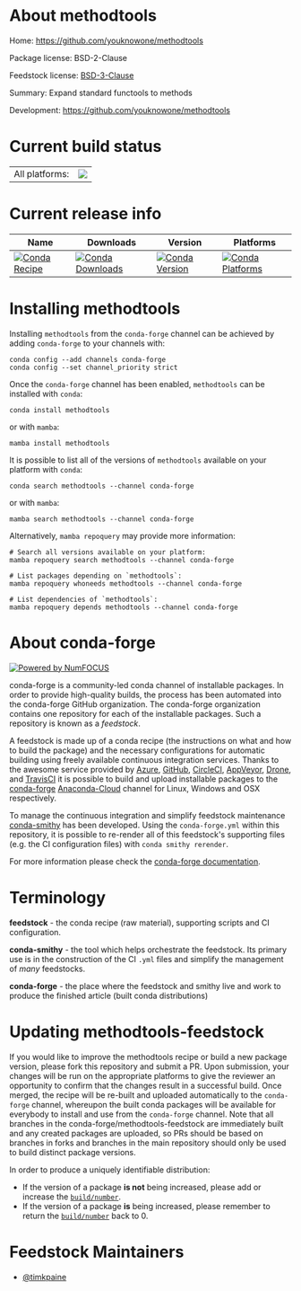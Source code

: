 About methodtools
=================

Home: https://github.com/youknowone/methodtools

Package license: BSD-2-Clause

Feedstock license: [BSD-3-Clause](https://github.com/conda-forge/methodtools-feedstock/blob/main/LICENSE.txt)

Summary: Expand standard functools to methods

Development: https://github.com/youknowone/methodtools

Current build status
====================


<table><tr><td>All platforms:</td>
    <td>
      <a href="https://dev.azure.com/conda-forge/feedstock-builds/_build/latest?definitionId=16176&branchName=main">
        <img src="https://dev.azure.com/conda-forge/feedstock-builds/_apis/build/status/methodtools-feedstock?branchName=main">
      </a>
    </td>
  </tr>
</table>

Current release info
====================

| Name | Downloads | Version | Platforms |
| --- | --- | --- | --- |
| [![Conda Recipe](https://img.shields.io/badge/recipe-methodtools-green.svg)](https://anaconda.org/conda-forge/methodtools) | [![Conda Downloads](https://img.shields.io/conda/dn/conda-forge/methodtools.svg)](https://anaconda.org/conda-forge/methodtools) | [![Conda Version](https://img.shields.io/conda/vn/conda-forge/methodtools.svg)](https://anaconda.org/conda-forge/methodtools) | [![Conda Platforms](https://img.shields.io/conda/pn/conda-forge/methodtools.svg)](https://anaconda.org/conda-forge/methodtools) |

Installing methodtools
======================

Installing `methodtools` from the `conda-forge` channel can be achieved by adding `conda-forge` to your channels with:

```
conda config --add channels conda-forge
conda config --set channel_priority strict
```

Once the `conda-forge` channel has been enabled, `methodtools` can be installed with `conda`:

```
conda install methodtools
```

or with `mamba`:

```
mamba install methodtools
```

It is possible to list all of the versions of `methodtools` available on your platform with `conda`:

```
conda search methodtools --channel conda-forge
```

or with `mamba`:

```
mamba search methodtools --channel conda-forge
```

Alternatively, `mamba repoquery` may provide more information:

```
# Search all versions available on your platform:
mamba repoquery search methodtools --channel conda-forge

# List packages depending on `methodtools`:
mamba repoquery whoneeds methodtools --channel conda-forge

# List dependencies of `methodtools`:
mamba repoquery depends methodtools --channel conda-forge
```


About conda-forge
=================

[![Powered by
NumFOCUS](https://img.shields.io/badge/powered%20by-NumFOCUS-orange.svg?style=flat&colorA=E1523D&colorB=007D8A)](https://numfocus.org)

conda-forge is a community-led conda channel of installable packages.
In order to provide high-quality builds, the process has been automated into the
conda-forge GitHub organization. The conda-forge organization contains one repository
for each of the installable packages. Such a repository is known as a *feedstock*.

A feedstock is made up of a conda recipe (the instructions on what and how to build
the package) and the necessary configurations for automatic building using freely
available continuous integration services. Thanks to the awesome service provided by
[Azure](https://azure.microsoft.com/en-us/services/devops/), [GitHub](https://github.com/),
[CircleCI](https://circleci.com/), [AppVeyor](https://www.appveyor.com/),
[Drone](https://cloud.drone.io/welcome), and [TravisCI](https://travis-ci.com/)
it is possible to build and upload installable packages to the
[conda-forge](https://anaconda.org/conda-forge) [Anaconda-Cloud](https://anaconda.org/)
channel for Linux, Windows and OSX respectively.

To manage the continuous integration and simplify feedstock maintenance
[conda-smithy](https://github.com/conda-forge/conda-smithy) has been developed.
Using the ``conda-forge.yml`` within this repository, it is possible to re-render all of
this feedstock's supporting files (e.g. the CI configuration files) with ``conda smithy rerender``.

For more information please check the [conda-forge documentation](https://conda-forge.org/docs/).

Terminology
===========

**feedstock** - the conda recipe (raw material), supporting scripts and CI configuration.

**conda-smithy** - the tool which helps orchestrate the feedstock.
                   Its primary use is in the construction of the CI ``.yml`` files
                   and simplify the management of *many* feedstocks.

**conda-forge** - the place where the feedstock and smithy live and work to
                  produce the finished article (built conda distributions)


Updating methodtools-feedstock
==============================

If you would like to improve the methodtools recipe or build a new
package version, please fork this repository and submit a PR. Upon submission,
your changes will be run on the appropriate platforms to give the reviewer an
opportunity to confirm that the changes result in a successful build. Once
merged, the recipe will be re-built and uploaded automatically to the
`conda-forge` channel, whereupon the built conda packages will be available for
everybody to install and use from the `conda-forge` channel.
Note that all branches in the conda-forge/methodtools-feedstock are
immediately built and any created packages are uploaded, so PRs should be based
on branches in forks and branches in the main repository should only be used to
build distinct package versions.

In order to produce a uniquely identifiable distribution:
 * If the version of a package **is not** being increased, please add or increase
   the [``build/number``](https://docs.conda.io/projects/conda-build/en/latest/resources/define-metadata.html#build-number-and-string).
 * If the version of a package **is** being increased, please remember to return
   the [``build/number``](https://docs.conda.io/projects/conda-build/en/latest/resources/define-metadata.html#build-number-and-string)
   back to 0.

Feedstock Maintainers
=====================

* [@timkpaine](https://github.com/timkpaine/)


<!-- dummy commit to enable rerendering -->

